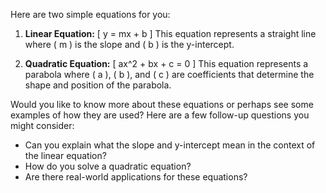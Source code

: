 Here are two simple equations for you:

1. **Linear Equation:**
   \[
   y = mx + b
   \]
   This equation represents a straight line where \( m \) is the slope and \( b \) is the y-intercept.

2. **Quadratic Equation:**
   \[
   ax^2 + bx + c = 0
   \]
   This equation represents a parabola where \( a \), \( b \), and \( c \) are coefficients that determine the shape and position of the parabola.

Would you like to know more about these equations or perhaps see some examples of how they are used? Here are a few follow-up questions you might consider:

- Can you explain what the slope and y-intercept mean in the context of the linear equation?
- How do you solve a quadratic equation?
- Are there real-world applications for these equations?

